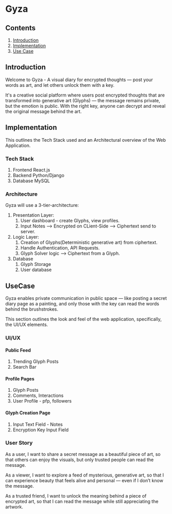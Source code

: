# Gyza

## Contents
1. [Introduction](#introduction)
2. [Implementation](#implementation)
3. [Use Case](#usecase)

## Introduction
Welcome to Gyza - A visual diary for encrypted thoughts — post your words as art, and let others unlock them with a key.

It's a creative social platform where users post encrypted thoughts that are transformed into generative art (Glyphs) — the message remains private, but the emotion is public. With the right key, anyone can decrypt and reveal the original message behind the art.

## Implementation
This outlines the Tech Stack used and an Architectural overview of the Web Application.

### Tech Stack
1. Frontend    React.js	
2. Backend     Python/Django
3. Database    MySQL


### Architecture
Gyza will use a 3-tier-architecture:
1. Presentation Layer:
    1. User dashboard - create Glyphs, view profiles.
    2. Input Notes --> Encrypted on CLient-Side --> Ciphertext send to server.
2. Logic Layer:
    1. Creation of Glyphs(Deterministic generative art) from ciphertext.
    2. Handle Authentication, API Requests.
    3. Glyph Solver logic --> Ciphertext from a Glyph.
3. Database
    1. Glyph Storage
    2. User database
## UseCase
Gyza enables private communication in public space — like posting a secret diary page as a painting, and only those with the key can read the words behind the brushstrokes.

This section outlines the look and feel of the web application, specifically, the UI/UX elements.

### UI/UX

#### Public Feed

1. Trending Glyph Posts
2. Search Bar

#### Profile Pages

1. Glyph Posts
2. Comments, Interactions
3. User Profile - pfp, followers

#### Glyph Creation Page

1. Input Text Field - Notes
2. Encryption Key Input Field

### User Story

As a user,
I want to share a secret message as a beautiful piece of art,
so that others can enjoy the visuals, but only trusted people can read the message.

As a viewer,
I want to explore a feed of mysterious, generative art,
so that I can experience beauty that feels alive and personal — even if I don’t know the message.

As a trusted friend,
I want to unlock the meaning behind a piece of encrypted art,
so that I can read the message while still appreciating the artwork.
